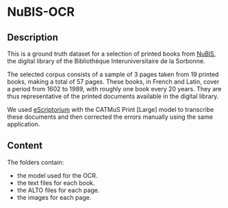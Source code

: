 # NuBIS-OCR

## Description
This is a ground truth dataset for a selection of printed books from [NuBIS](https://nubis.bis-sorbonne.fr/), the digital library of the Bibliothèque Interuniversitaire de la Sorbonne.

The selected corpus consists of a sample of 3 pages taken from 19 printed books, making a total of 57 pages.
These books, in French and Latin, cover a period from 1602 to 1989, with roughly one book every 20 years.
They are thus representative of the printed documents available in the digital library.

We used [eScriptorium](https://escriptorium.inria.fr/) with the CATMuS Print \[Large] model to transcribe these documents and then corrected the errors manually using the same application.

## Content
The folders contain:
- the model used for the OCR.
- the text files for each book.
- the ALTO files for each page.
- the images for each page.

